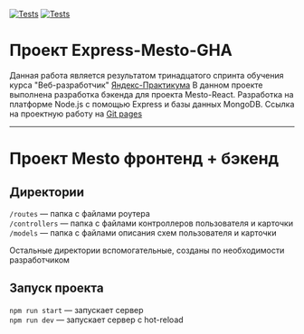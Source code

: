 [![Tests](../../actions/workflows/tests-13-sprint.yml/badge.svg)](../../actions/workflows/tests-13-sprint.yml) [![Tests](../../actions/workflows/tests-14-sprint.yml/badge.svg)](../../actions/workflows/tests-14-sprint.yml)
# Проект Express-Mesto-GHA #
Данная работа является результатом тринадцатого спринта обучения курса "Веб-разработчик" [Яндекс-Практикума](https://practicum.yandex.ru/ "Сайт Яндекс-Практикума")
В данном проекте выполнена разработка бэкенда для проекта Mesto-React. Разработка на платформе Node.js с помощью Express и базы данных MongoDB.
Ссылка на проектную работу на [Git pages](https://github.com/andreiklepko88/express-mesto-gha.git "Ссылка на проектную работу")
***
# Проект Mesto фронтенд + бэкенд
## Директории

`/routes` — папка с файлами роутера  
`/controllers` — папка с файлами контроллеров пользователя и карточки   
`/models` — папка с файлами описания схем пользователя и карточки  
  
Остальные директории вспомогательные, созданы по необходимости разработчиком

## Запуск проекта

`npm run start` — запускает сервер   
`npm run dev` — запускает сервер с hot-reload
